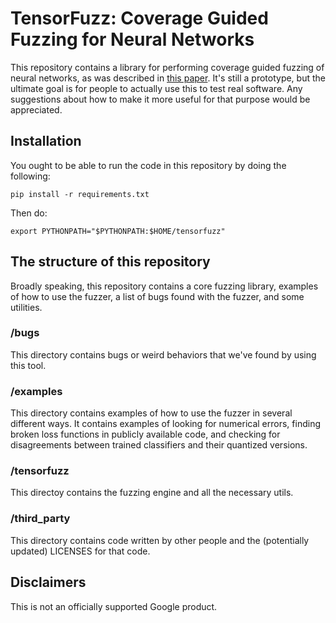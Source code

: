 # TensorFuzz: Coverage Guided Fuzzing for Neural Networks

This repository contains a library for performing coverage guided fuzzing of neural networks,
as was described in [this paper](https://arxiv.org/abs/1807.10875).
It's still a prototype, but the ultimate goal is for people to actually use this to test real software.
Any suggestions about how to make it more useful for that purpose would be appreciated.

## Installation

You ought to be able to run the code in this repository by doing the following:

```
pip install -r requirements.txt
```

Then do:

```
export PYTHONPATH="$PYTHONPATH:$HOME/tensorfuzz"
```

## The structure of this repository

Broadly speaking, this repository contains a core fuzzing library, examples of how 
to use the fuzzer, a list of bugs found with the fuzzer, and some utilities.

### /bugs

This directory contains bugs or weird behaviors that we've found by using this tool.

### /examples

This directory contains examples of how to use the fuzzer in several different ways.
It contains examples of looking for numerical errors, finding broken loss functions
in publicly available code, and checking for disagreements between trained classifiers
and their quantized versions.

### /tensorfuzz

This directoy contains the fuzzing engine and all the necessary utils.

### /third_party

This directory contains code written by other people and the (potentially updated) 
LICENSES for that code. 


## Disclaimers

This is not an officially supported Google product.
